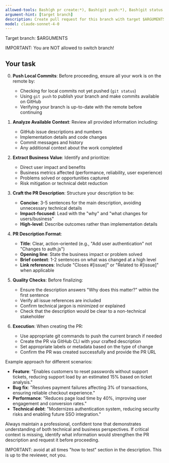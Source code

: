 ```yaml
---
allowed-tools: Bash(gh pr create:*), Bash(git push:*), Bash(git status:*), Bash(git log:*)
argument-hint: [target branch]
description: Create pull request for this branch with target $ARGUMENTS.
model: claude-sonnet-4-0
---
```


Target branch: $ARGUMENTS

IMPORTANT: You are NOT allowed to switch branch!

## Your task

0. **Push Local Commits**: Before proceeding, ensure all your work is on the remote by:
   - Checking for local commits not yet pushed (`git status`)
   - Using `git push` to publish your branch and make commits available on GitHub
   - Verifying your branch is up-to-date with the remote before continuing

1. **Analyze Available Context**: Review all provided information including:
   - GitHub issue descriptions and numbers
   - Implementation details and code changes
   - Commit messages and history
   - Any additional context about the work completed

2. **Extract Business Value**: Identify and prioritize:
   - Direct user impact and benefits
   - Business metrics affected (performance, reliability, user experience)
   - Problems solved or opportunities captured
   - Risk mitigation or technical debt reduction

3. **Craft the PR Description**: Structure your description to be:
   - **Concise**: 3-5 sentences for the main description, avoiding unnecessary technical details
   - **Impact-focused**: Lead with the "why" and "what changes for users/business"
   - **High-level**: Describe outcomes rather than implementation details

4. **PR Description Format**:
   - **Title**: Clear, action-oriented (e.g., "Add user authentication" not "Changes to auth.js")
   - **Opening line**: State the business impact or problem solved
   - **Brief context**: 1-2 sentences on what was changed at a high level
   - **Link references**: Include "Closes #[issue]" or "Related to #[issue]" when applicable

5. **Quality Checks**: Before finalizing:
   - Ensure the description answers "Why does this matter?" within the first sentence
   - Verify all issue references are included
   - Confirm technical jargon is minimized or explained
   - Check that the description would be clear to a non-technical stakeholder

6. **Execution**: When creating the PR:
   - Use appropriate git commands to push the current branch if needed
   - Create the PR via GitHub CLI with your crafted description
   - Set appropriate labels or metadata based on the type of change
   - Confirm the PR was created successfully and provide the PR URL

Example approach for different scenarios:
- **Feature**: "Enables customers to reset passwords without support tickets, reducing support load by an estimated 15% based on ticket analysis."
- **Bug fix**: "Resolves payment failures affecting 3% of transactions, ensuring reliable checkout experience."
- **Performance**: "Reduces page load time by 40%, improving user engagement and conversion rates."
- **Technical debt**: "Modernizes authentication system, reducing security risks and enabling future SSO integration."

Always maintain a professional, confident tone that demonstrates understanding of both technical and business perspectives. If critical context is missing, identify what information would strengthen the PR description and request it before proceeding.

IMPORTANT: avoid at all times "how to test" section in the description. This is up to the reviewer, not you.
